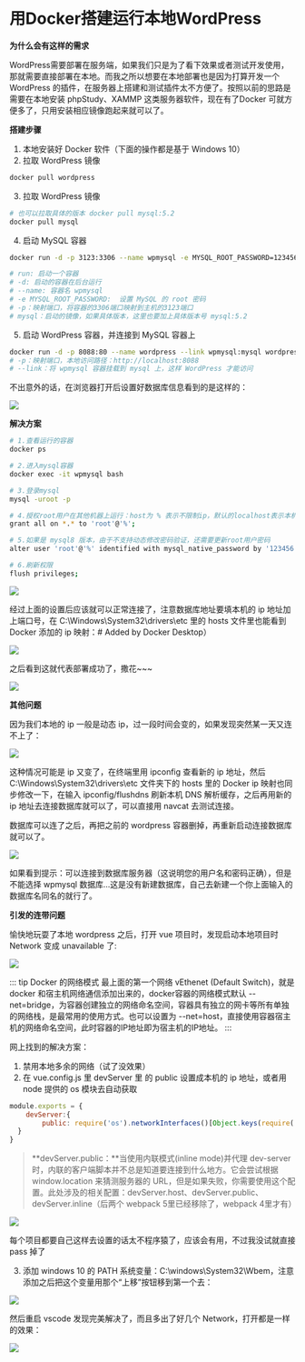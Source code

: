 # 用Docker搭建运行本地WordPress

**为什么会有这样的需求**

WordPress需要部署在服务端，如果我们只是为了看下效果或者测试开发使用，那就需要直接部署在本地。而我之所以想要在本地部署也是因为打算开发一个WordPress 的插件，在服务器上搭建和测试插件太不方便了。按照以前的思路是需要在本地安装 phpStudy、XAMMP 这类服务器软件，现在有了Docker 可就方便多了，只用安装相应镜像跑起来就可以了。

**搭建步骤**

1. 本地安装好 Docker 软件（下面的操作都是基于 Windows 10）
2. 拉取 WordPress 镜像
```bash
docker pull wordpress
```
3. 拉取 WordPress 镜像
```bash
# 也可以拉取具体的版本 docker pull mysql:5.2
docker pull mysql
```
4. 启动 MySQL 容器
```bash
docker run -d -p 3123:3306 --name wpmysql -e MYSQL_ROOT_PASSWORD=123456 mysql

# run: 启动一个容器
# -d: 启动的容器在后台运行
# --name: 容器名 wpmysql
# -e MYSQL_ROOT_PASSWORD:  设置 MySQL 的 root 密码
# -p：映射端口，将容器的3306端口映射到主机的3123端口
# mysql：启动的镜像，如果具体版本，这里也要加上具体版本号 mysql:5.2
```

5. 启动 WordPress 容器，并连接到 MySQL 容器上
```bash
docker run -d -p 8088:80 --name wordpress --link wpmysql:mysql wordpress
# -p：映射端口，本地访问路径：http://localhost:8088
# --link：将 wpmysql 容器挂载到 mysql 上，这样 WordPress 才能访问
```

不出意外的话，在浏览器打开后设置好数据库信息看到的是这样的：

<img src="./1.png">

**解决方案**

```bash
# 1.查看运行的容器
docker ps

# 2.进入mysql容器
docker exec -it wpmysql bash

# 3.登录mysql
mysql -uroot -p

# 4.授权root用户在其他机器上运行：host为 % 表示不限制ip，默认的localhost表示本机使用
grant all on *.* to 'root'@'%';

# 5.如果是 mysql8 版本，由于不支持动态修改密码验证，还需要更新root用户密码
alter user 'root'@'%' identified with mysql_native_password by '123456';

# 6.刷新权限
flush privileges;
```

<img src="./2.png">

经过上面的设置后应该就可以正常连接了，注意数据库地址要填本机的 ip 地址加上端口号，在 C:\Windows\System32\drivers\etc 里的 hosts 文件里也能看到 Docker 添加的 ip 映射：# Added by Docker Desktop）

<img src="./3.png">

之后看到这就代表部署成功了，撒花~~~

<img src="./4.png">

**其他问题**

因为我们本地的 ip 一般是动态 ip，过一段时间会变的，如果发现突然某一天又连不上了：

<img src="./5.png">

这种情况可能是 ip 又变了，在终端里用 ipconfig 查看新的 ip 地址，然后 C:\Windows\System32\drivers\etc 文件夹下的 hosts 里的 Docker ip 映射也同步修改一下，在输入 ipconfig/flushdns 刷新本机 DNS 解析缓存，之后再用新的 ip 地址去连接数据库就可以了，可以直接用 navcat 去测试连接。

数据库可以连了之后，再把之前的 wordpress 容器删掉，再重新启动连接数据库就可以了。

<img src="./6.png">

如果看到提示：可以连接到数据库服务器（这说明您的用户名和密码正确），但是不能选择 wpmysql 数据库...这是没有新建数据库，自己去新建一个你上面输入的数据库名同名的就行了。

**引发的连带问题**

愉快地玩耍了本地 wordpress 之后，打开 vue 项目时，发现启动本地项目时 Network 变成 unavailable 了:

<img src="./7.png">

::: tip Docker 的网络模式
最上面的第一个网络 vEthenet (Default Switch)，就是 docker 和宿主机网络通信添加出来的，docker容器的网络模式默认 --net=bridge，为容器创建独立的网络命名空间，容器具有独立的网卡等所有单独的网络栈，是最常用的使用方式。也可以设置为 --net=host，直接使用容器宿主机的网络命名空间，此时容器的IP地址即为宿主机的IP地址。
::: 

网上找到的解决方案：

1. 禁用本地多余的网络（试了没效果）
2. 在 vue.config.js 里 devServer 里 的 public 设置成本机的 ip 地址，或者用 node 提供的 os 模块去自动获取

```js
module.exports = {
    devServer:{
        public: require('os').networkInterfaces()[Object.keys(require('os').networkInterfaces())[0]][1].address + '::8080'
  }
}
```
> **devServer.public：**当使用内联模式(inline mode)并代理 dev-server 时，内联的客户端脚本并不总是知道要连接到什么地方。它会尝试根据 window.location 来猜测服务器的 URL，但是如果失败，你需要使用这个配置。此处涉及的相关配置：devServer.host、devServer.public、devServer.inline（后两个 webpack 5里已经移除了，webpack 4里才有）

<img src="./8.png">

每个项目都要自己这样去设置的话太不程序猿了，应该会有用，不过我没试就直接 pass 掉了

3. 添加 windows 10 的 PATH 系统变量：C:\windows\System32\Wbem，注意添加之后把这个变量用那个“上移”按钮移到第一个去：

<img src="./9.png">

然后重启 vscode 发现完美解决了，而且多出了好几个 Network，打开都是一样的效果：

<img src="./10.png">